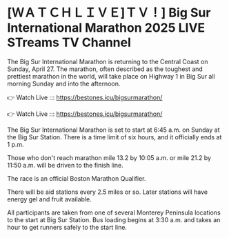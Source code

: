 # [ＷＡＴＣＨＬＩＶＥ]ＴＶ！] Big Sur International Marathon 2025 LIVE STreams TV Channel 

The Big Sur International Marathon is returning to the Central Coast on Sunday, April 27. The marathon, often described as the toughest and prettiest marathon in the world, will take place on Highway 1 in Big Sur all morning Sunday and into the afternoon.

👉 Watch Live ::: https://bestones.icu/bigsurmarathon/

👉 Watch Live ::: https://bestones.icu/bigsurmarathon/

The Big Sur International Marathon is set to start at 6:45 a.m. on Sunday at the Big Sur Station. There is a time limit of six hours, and it officially ends at 1 p.m.

Those who don't reach marathon mile 13.2 by 10:05 a.m. or mile 21.2 by 11:50 a.m. will be driven to the finish line.

The race is an official Boston Marathon Qualifier.

There will be aid stations every 2.5 miles or so. Later stations will have energy gel and fruit available.

All participants are taken from one of several Monterey Peninsula locations to the start at Big Sur Station. Bus loading begins at 3:30 a.m. and takes an hour to get runners safely to the start line. 
